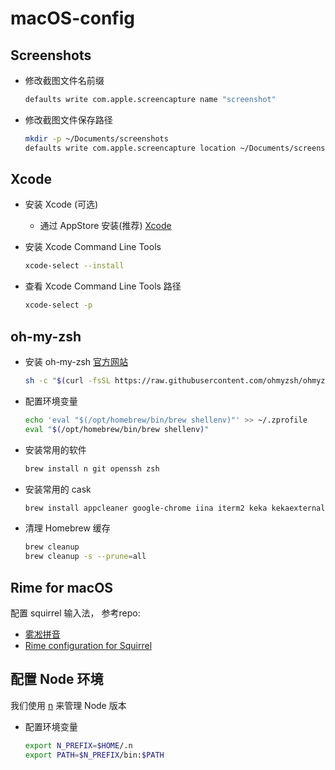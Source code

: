 # macOS-config


## Screenshots

- 修改截图文件名前缀

  ```bash
  defaults write com.apple.screencapture name "screenshot"
  ```

- 修改截图文件保存路径

  ```bash
  mkdir -p ~/Documents/screenshots
  defaults write com.apple.screencapture location ~/Documents/screenshots
  ```


## Xcode

- 安装 Xcode (可选)

  - 通过 AppStore 安装(推荐) [Xcode](https://apps.apple.com/us/app/xcode/id497799835)

- 安装 Xcode Command Line Tools

  ```bash
  xcode-select --install
  ```

- 查看 Xcode Command Line Tools 路径

  ```bash
  xcode-select -p
  ```

## oh-my-zsh

- 安装 oh-my-zsh [官方网站](https://ohmyz.sh/#install)

  ```bash
  sh -c "$(curl -fsSL https://raw.githubusercontent.com/ohmyzsh/ohmyzsh/master/tools/install.sh)"
  ```

- 配置环境变量

  ```bash
  echo 'eval "$(/opt/homebrew/bin/brew shellenv)"' >> ~/.zprofile
  eval "$(/opt/homebrew/bin/brew shellenv)"
  ```


- 安装常用的软件

  ```bash
  brew install n git openssh zsh
  ```

- 安装常用的 cask

  ```bash
  brew install appcleaner google-chrome iina iterm2 keka kekaexternalhelper firefox microsoft-edge visual-studio-code vmware-fusion brave-browser
  ```

- 清理 Homebrew 缓存

  ```bash
  brew cleanup
  brew cleanup -s --prune=all
  ```

## Rime for macOS

配置 squirrel 输入法， 参考repo:

- [雾凇拼音](https://github.com/iDvel/rime-ice)
- [Rime configuration for Squirrel](https://github.com/alswl/Rime)

## 配置 Node 环境

我们使用 [n](https://github.com/tj/n) 来管理 Node 版本

- 配置环境变量

  ```bash
  export N_PREFIX=$HOME/.n
  export PATH=$N_PREFIX/bin:$PATH
  ```
